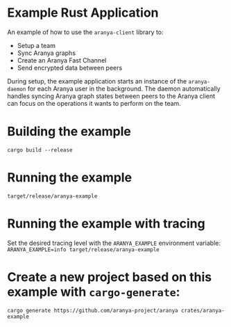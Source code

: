 # Example Rust Application

An example of how to use the `aranya-client` library to:
- Setup a team
- Sync Aranya graphs
- Create an Aranya Fast Channel
- Send encrypted data between peers

During setup, the example application starts an instance of the `aranya-daemon` for each Aranya user in the background. The daemon automatically handles syncing Aranya graph states between peers to the Aranya client can focus on the operations it wants to perform on the team.

# Building the example

`cargo build --release`

# Running the example

`target/release/aranya-example`

# Running the example with tracing

Set the desired tracing level with the `ARANYA_EXAMPLE` environment variable:
`ARANYA_EXAMPLE=info target/release/aranya-example`

# Create a new project based on this example with `cargo-generate`:

`cargo generate https://github.com/aranya-project/aranya crates/aranya-example`
